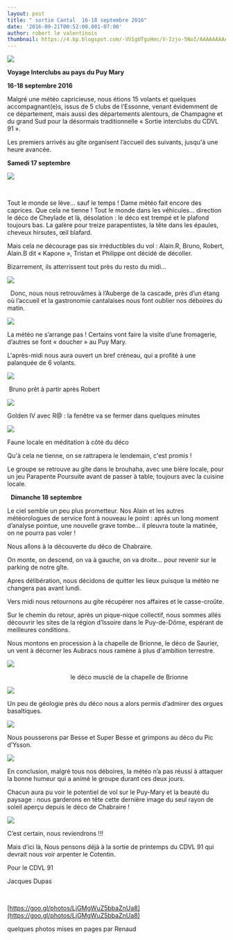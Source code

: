 ```yaml
---
layout: post
title: " sortie Cantal  16-18 septembre 2016"
date: '2016-09-21T00:52:00.001-07:00'
author: robert le valentinois
thumbnail: https://4.bp.blogspot.com/-VU1gUTgoHmc/V-Izjo-5NoI/AAAAAAAAAuU/Y-j9HNuqIXUiirH-cwnA-2pKcimFVYwfwCLcB/s72-c/bandeau%2BCDVL91%2B2016.jpg
---
```

[![](https://4.bp.blogspot.com/-VU1gUTgoHmc/V-Izjo-5NoI/AAAAAAAAAuU/Y-j9HNuqIXUiirH-cwnA-2pKcimFVYwfwCLcB/s640/bandeau%2BCDVL91%2B2016.jpg)](https://4.bp.blogspot.com/-VU1gUTgoHmc/V-Izjo-5NoI/AAAAAAAAAuU/Y-j9HNuqIXUiirH-cwnA-2pKcimFVYwfwCLcB/s1600/bandeau%2BCDVL91%2B2016.jpg)
  

**Voyage Interclubs au pays du Puy Mary**

**16-18 septembre 2016**

  

  

Malgré une météo capricieuse, nous étions 15 volants et quelques accompagnant(e)s, issus de 5 clubs de l’Essonne, venant évidemment de ce département, mais aussi des départements alentours, de Champagne et du grand Sud pour la désormais traditionnelle «&nbsp;Sortie interclubs du CDVL 91&nbsp;».

Les premiers arrivés au gîte organisent l’accueil des suivants, jusqu'à une heure avancée.

  

  

**Samedi 17 septembre**

[![](https://4.bp.blogspot.com/-wajG_xg9Y3Y/V-I03ukHAgI/AAAAAAAAAuY/Lz5WGgHe7mcN8hycZQPtbup9C3Gzp23jQCLcB/s400/Image2.jpg)](https://4.bp.blogspot.com/-wajG_xg9Y3Y/V-I03ukHAgI/AAAAAAAAAuY/Lz5WGgHe7mcN8hycZQPtbup9C3Gzp23jQCLcB/s1600/Image2.jpg)

**&nbsp;** &nbsp;

Tout le monde se lève… sauf le temps&nbsp;! Dame météo fait encore des caprices. Que cela ne tienne&nbsp;! Tout le monde dans les véhicules... direction le déco de Cheylade et là, désolation&nbsp;: le déco est trempé et le plafond toujours bas. La galère pour treize parapentistes, la tête dans les épaules, cheveux hirsutes, œil blafard.

Mais cela ne décourage pas six irréductibles du vol&nbsp;: Alain.R, Bruno, Robert, Alain.B dit «&nbsp;Kapone&nbsp;», Tristan et Philippe ont décidé de décoller.

Bizarrement, ils atterrissent tout près du resto du midi…

[![](https://1.bp.blogspot.com/-hlgSuyBpC3E/V-I1ZWMjJ1I/AAAAAAAAAug/dG4uFazzyz0j_voytyssKda9E3cxfKAtwCLcB/s640/Image3.jpg)](https://1.bp.blogspot.com/-hlgSuyBpC3E/V-I1ZWMjJ1I/AAAAAAAAAug/dG4uFazzyz0j_voytyssKda9E3cxfKAtwCLcB/s1600/Image3.jpg)

  

**&nbsp;** Donc, nous nous retrouvâmes à l’Auberge de la cascade, près d’un étang où l’accueil et la gastronomie cantalaises nous font oublier nos déboires du matin.&nbsp;

  

  

[![](https://4.bp.blogspot.com/-Yx4MA3bNSkU/V-K28_vaqKI/AAAAAAAAAv0/JySEZj6w4k0pKDi6A1kI8Cm7rYnpibGdACLcB/s640/Image1.jpg)](https://4.bp.blogspot.com/-Yx4MA3bNSkU/V-K28_vaqKI/AAAAAAAAAv0/JySEZj6w4k0pKDi6A1kI8Cm7rYnpibGdACLcB/s1600/Image1.jpg)

  

  

  

La météo ne s’arrange pas&nbsp;! Certains vont faire la visite d’une fromagerie, d’autres se font «&nbsp;doucher&nbsp;» au Puy Mary.

L'après-midi nous aura ouvert un bref créneau, qui a profité à une palanquée de 6 volants.
  
  

  

[![](https://3.bp.blogspot.com/-DGkHYjNYT3U/V-I2VDIyWII/AAAAAAAAAuw/0PKiKYsWALg05D4pfqMyxgKUUqAnMff0gCLcB/s1600/Image5.jpg)](https://3.bp.blogspot.com/-DGkHYjNYT3U/V-I2VDIyWII/AAAAAAAAAuw/0PKiKYsWALg05D4pfqMyxgKUUqAnMff0gCLcB/s1600/Image5.jpg)
  

&nbsp;Bruno prêt à partir après Robert

  

[![](https://2.bp.blogspot.com/-J90ul1itEBg/V-I2zRApwBI/AAAAAAAAAu0/S1eFcQYcwIEkJcsiQXHNoUMLv-NYpfIawCLcB/s1600/Image6.jpg)](https://2.bp.blogspot.com/-J90ul1itEBg/V-I2zRApwBI/AAAAAAAAAu0/S1eFcQYcwIEkJcsiQXHNoUMLv-NYpfIawCLcB/s1600/Image6.jpg)

Golden IV avec R@&nbsp;: la fenêtre va se fermer dans quelques minutes

  

[![](https://2.bp.blogspot.com/-HQvP2y_uu_E/V-I3QMgkxNI/AAAAAAAAAu4/-S6CJNVL49s-JKOr4FTv5DIoUFBJG9ZoACLcB/s1600/Image7.jpg)](https://2.bp.blogspot.com/-HQvP2y_uu_E/V-I3QMgkxNI/AAAAAAAAAu4/-S6CJNVL49s-JKOr4FTv5DIoUFBJG9ZoACLcB/s1600/Image7.jpg)

Faune locale en méditation à côté du déco

  

<!--[if gte mso 9]><xml> <o:OfficeDocumentSettings> <o:RelyOnVML/> <o:AllowPNG/> </o:OfficeDocumentSettings></xml><![endif]--><!--[if gte mso 9]><xml> <w:WordDocument> <w:View>Normal</w:View> <w:Zoom>0</w:Zoom> <w:TrackMoves/> <w:TrackFormatting/> <w:HyphenationZone>21</w:HyphenationZone> <w:PunctuationKerning/> <w:ValidateAgainstSchemas/> <w:SaveIfXMLInvalid>false</w:SaveIfXMLInvalid> <w:IgnoreMixedContent>false</w:IgnoreMixedContent> <w:AlwaysShowPlaceholderText>false</w:AlwaysShowPlaceholderText> <w:DoNotPromoteQF/> <w:LidThemeOther>FR</w:LidThemeOther> <w:LidThemeAsian>X-NONE</w:LidThemeAsian> <w:LidThemeComplexScript>X-NONE</w:LidThemeComplexScript> <w:Compatibility> <w:BreakWrappedTables/> <w:SnapToGridInCell/> <w:WrapTextWithPunct/> <w:UseAsianBreakRules/> <w:DontGrowAutofit/> <w:SplitPgBreakAndParaMark/> <w:EnableOpenTypeKerning/> <w:DontFlipMirrorIndents/> <w:OverrideTableStyleHps/> </w:Compatibility> <m:mathPr> <m:mathFont m:val="Cambria Math"/> <m:brkBin m:val="before"/> <m:brkBinSub m:val="&#45;-"/> <m:smallFrac m:val="off"/> <m:dispDef/> <m:lMargin m:val="0"/> <m:rMargin m:val="0"/> <m:defJc m:val="centerGroup"/> <m:wrapIndent m:val="1440"/> <m:intLim m:val="subSup"/> <m:naryLim m:val="undOvr"/> </m:mathPr></w:WordDocument></xml><![endif]--><!--[if gte mso 9]><xml> <w:LatentStyles DefLockedState="false" DefUnhideWhenUsed="true" DefSemiHidden="true" DefQFormat="false" DefPriority="99" LatentStyleCount="267"> <w:LsdException Locked="false" Priority="0" SemiHidden="false" UnhideWhenUsed="false" QFormat="true" Name="Normal"/> <w:LsdException Locked="false" Priority="9" SemiHidden="false" UnhideWhenUsed="false" QFormat="true" Name="heading 1"/> <w:LsdException Locked="false" Priority="9" QFormat="true" Name="heading 2"/> <w:LsdException Locked="false" Priority="9" QFormat="true" Name="heading 3"/> <w:LsdException Locked="false" Priority="9" QFormat="true" Name="heading 4"/> <w:LsdException Locked="false" Priority="9" QFormat="true" Name="heading 5"/> <w:LsdException Locked="false" Priority="9" QFormat="true" Name="heading 6"/> <w:LsdException Locked="false" Priority="9" QFormat="true" Name="heading 7"/> <w:LsdException Locked="false" Priority="9" QFormat="true" Name="heading 8"/> <w:LsdException Locked="false" Priority="9" QFormat="true" Name="heading 9"/> <w:LsdException Locked="false" Priority="39" Name="toc 1"/> <w:LsdException Locked="false" Priority="39" Name="toc 2"/> <w:LsdException Locked="false" Priority="39" Name="toc 3"/> <w:LsdException Locked="false" Priority="39" Name="toc 4"/> <w:LsdException Locked="false" Priority="39" Name="toc 5"/> <w:LsdException Locked="false" Priority="39" Name="toc 6"/> <w:LsdException Locked="false" Priority="39" Name="toc 7"/> <w:LsdException Locked="false" Priority="39" Name="toc 8"/> <w:LsdException Locked="false" Priority="39" Name="toc 9"/> <w:LsdException Locked="false" Priority="35" QFormat="true" Name="caption"/> <w:LsdException Locked="false" Priority="10" SemiHidden="false" UnhideWhenUsed="false" QFormat="true" Name="Title"/> <w:LsdException Locked="false" Priority="1" Name="Default Paragraph Font"/> <w:LsdException Locked="false" Priority="11" SemiHidden="false" UnhideWhenUsed="false" QFormat="true" Name="Subtitle"/> <w:LsdException Locked="false" Priority="22" SemiHidden="false" UnhideWhenUsed="false" QFormat="true" Name="Strong"/> <w:LsdException Locked="false" Priority="20" SemiHidden="false" UnhideWhenUsed="false" QFormat="true" Name="Emphasis"/> <w:LsdException Locked="false" Priority="59" SemiHidden="false" UnhideWhenUsed="false" Name="Table Grid"/> <w:LsdException Locked="false" UnhideWhenUsed="false" Name="Placeholder Text"/> <w:LsdException Locked="false" Priority="1" SemiHidden="false" UnhideWhenUsed="false" QFormat="true" Name="No Spacing"/> <w:LsdException Locked="false" Priority="60" SemiHidden="false" UnhideWhenUsed="false" Name="Light Shading"/> <w:LsdException Locked="false" Priority="61" SemiHidden="false" UnhideWhenUsed="false" Name="Light List"/> <w:LsdException Locked="false" Priority="62" SemiHidden="false" UnhideWhenUsed="false" Name="Light Grid"/> <w:LsdException Locked="false" Priority="63" SemiHidden="false" UnhideWhenUsed="false" Name="Medium Shading 1"/> <w:LsdException Locked="false" Priority="64" SemiHidden="false" UnhideWhenUsed="false" Name="Medium Shading 2"/> <w:LsdException Locked="false" Priority="65" SemiHidden="false" UnhideWhenUsed="false" Name="Medium List 1"/> <w:LsdException Locked="false" Priority="66" SemiHidden="false" UnhideWhenUsed="false" Name="Medium List 2"/> <w:LsdException Locked="false" Priority="67" SemiHidden="false" UnhideWhenUsed="false" Name="Medium Grid 1"/> <w:LsdException Locked="false" Priority="68" SemiHidden="false" UnhideWhenUsed="false" Name="Medium Grid 2"/> <w:LsdException Locked="false" Priority="69" SemiHidden="false" UnhideWhenUsed="false" Name="Medium Grid 3"/> <w:LsdException Locked="false" Priority="70" SemiHidden="false" UnhideWhenUsed="false" Name="Dark List"/> <w:LsdException Locked="false" Priority="71" SemiHidden="false" UnhideWhenUsed="false" Name="Colorful Shading"/> <w:LsdException Locked="false" Priority="72" SemiHidden="false" UnhideWhenUsed="false" Name="Colorful List"/> <w:LsdException Locked="false" Priority="73" SemiHidden="false" UnhideWhenUsed="false" Name="Colorful Grid"/> <w:LsdException Locked="false" Priority="60" SemiHidden="false" UnhideWhenUsed="false" Name="Light Shading Accent 1"/> <w:LsdException Locked="false" Priority="61" SemiHidden="false" UnhideWhenUsed="false" Name="Light List Accent 1"/> <w:LsdException Locked="false" Priority="62" SemiHidden="false" UnhideWhenUsed="false" Name="Light Grid Accent 1"/> <w:LsdException Locked="false" Priority="63" SemiHidden="false" UnhideWhenUsed="false" Name="Medium Shading 1 Accent 1"/> <w:LsdException Locked="false" Priority="64" SemiHidden="false" UnhideWhenUsed="false" Name="Medium Shading 2 Accent 1"/> <w:LsdException Locked="false" Priority="65" SemiHidden="false" UnhideWhenUsed="false" Name="Medium List 1 Accent 1"/> <w:LsdException Locked="false" UnhideWhenUsed="false" Name="Revision"/> <w:LsdException Locked="false" Priority="34" SemiHidden="false" UnhideWhenUsed="false" QFormat="true" Name="List Paragraph"/> <w:LsdException Locked="false" Priority="29" SemiHidden="false" UnhideWhenUsed="false" QFormat="true" Name="Quote"/> <w:LsdException Locked="false" Priority="30" SemiHidden="false" UnhideWhenUsed="false" QFormat="true" Name="Intense Quote"/> <w:LsdException Locked="false" Priority="66" SemiHidden="false" UnhideWhenUsed="false" Name="Medium List 2 Accent 1"/> <w:LsdException Locked="false" Priority="67" SemiHidden="false" UnhideWhenUsed="false" Name="Medium Grid 1 Accent 1"/> <w:LsdException Locked="false" Priority="68" SemiHidden="false" UnhideWhenUsed="false" Name="Medium Grid 2 Accent 1"/> <w:LsdException Locked="false" Priority="69" SemiHidden="false" UnhideWhenUsed="false" Name="Medium Grid 3 Accent 1"/> <w:LsdException Locked="false" Priority="70" SemiHidden="false" UnhideWhenUsed="false" Name="Dark List Accent 1"/> <w:LsdException Locked="false" Priority="71" SemiHidden="false" UnhideWhenUsed="false" Name="Colorful Shading Accent 1"/> <w:LsdException Locked="false" Priority="72" SemiHidden="false" UnhideWhenUsed="false" Name="Colorful List Accent 1"/> <w:LsdException Locked="false" Priority="73" SemiHidden="false" UnhideWhenUsed="false" Name="Colorful Grid Accent 1"/> <w:LsdException Locked="false" Priority="60" SemiHidden="false" UnhideWhenUsed="false" Name="Light Shading Accent 2"/> <w:LsdException Locked="false" Priority="61" SemiHidden="false" UnhideWhenUsed="false" Name="Light List Accent 2"/> <w:LsdException Locked="false" Priority="62" SemiHidden="false" UnhideWhenUsed="false" Name="Light Grid Accent 2"/> <w:LsdException Locked="false" Priority="63" SemiHidden="false" UnhideWhenUsed="false" Name="Medium Shading 1 Accent 2"/> <w:LsdException Locked="false" Priority="64" SemiHidden="false" UnhideWhenUsed="false" Name="Medium Shading 2 Accent 2"/> <w:LsdException Locked="false" Priority="65" SemiHidden="false" UnhideWhenUsed="false" Name="Medium List 1 Accent 2"/> <w:LsdException Locked="false" Priority="66" SemiHidden="false" UnhideWhenUsed="false" Name="Medium List 2 Accent 2"/> <w:LsdException Locked="false" Priority="67" SemiHidden="false" UnhideWhenUsed="false" Name="Medium Grid 1 Accent 2"/> <w:LsdException Locked="false" Priority="68" SemiHidden="false" UnhideWhenUsed="false" Name="Medium Grid 2 Accent 2"/> <w:LsdException Locked="false" Priority="69" SemiHidden="false" UnhideWhenUsed="false" Name="Medium Grid 3 Accent 2"/> <w:LsdException Locked="false" Priority="70" SemiHidden="false" UnhideWhenUsed="false" Name="Dark List Accent 2"/> <w:LsdException Locked="false" Priority="71" SemiHidden="false" UnhideWhenUsed="false" Name="Colorful Shading Accent 2"/> <w:LsdException Locked="false" Priority="72" SemiHidden="false" UnhideWhenUsed="false" Name="Colorful List Accent 2"/> <w:LsdException Locked="false" Priority="73" SemiHidden="false" UnhideWhenUsed="false" Name="Colorful Grid Accent 2"/> <w:LsdException Locked="false" Priority="60" SemiHidden="false" UnhideWhenUsed="false" Name="Light Shading Accent 3"/> <w:LsdException Locked="false" Priority="61" SemiHidden="false" UnhideWhenUsed="false" Name="Light List Accent 3"/> <w:LsdException Locked="false" Priority="62" SemiHidden="false" UnhideWhenUsed="false" Name="Light Grid Accent 3"/> <w:LsdException Locked="false" Priority="63" SemiHidden="false" UnhideWhenUsed="false" Name="Medium Shading 1 Accent 3"/> <w:LsdException Locked="false" Priority="64" SemiHidden="false" UnhideWhenUsed="false" Name="Medium Shading 2 Accent 3"/> <w:LsdException Locked="false" Priority="65" SemiHidden="false" UnhideWhenUsed="false" Name="Medium List 1 Accent 3"/> <w:LsdException Locked="false" Priority="66" SemiHidden="false" UnhideWhenUsed="false" Name="Medium List 2 Accent 3"/> <w:LsdException Locked="false" Priority="67" SemiHidden="false" UnhideWhenUsed="false" Name="Medium Grid 1 Accent 3"/> <w:LsdException Locked="false" Priority="68" SemiHidden="false" UnhideWhenUsed="false" Name="Medium Grid 2 Accent 3"/> <w:LsdException Locked="false" Priority="69" SemiHidden="false" UnhideWhenUsed="false" Name="Medium Grid 3 Accent 3"/> <w:LsdException Locked="false" Priority="70" SemiHidden="false" UnhideWhenUsed="false" Name="Dark List Accent 3"/> <w:LsdException Locked="false" Priority="71" SemiHidden="false" UnhideWhenUsed="false" Name="Colorful Shading Accent 3"/> <w:LsdException Locked="false" Priority="72" SemiHidden="false" UnhideWhenUsed="false" Name="Colorful List Accent 3"/> <w:LsdException Locked="false" Priority="73" SemiHidden="false" UnhideWhenUsed="false" Name="Colorful Grid Accent 3"/> <w:LsdException Locked="false" Priority="60" SemiHidden="false" UnhideWhenUsed="false" Name="Light Shading Accent 4"/> <w:LsdException Locked="false" Priority="61" SemiHidden="false" UnhideWhenUsed="false" Name="Light List Accent 4"/> <w:LsdException Locked="false" Priority="62" SemiHidden="false" UnhideWhenUsed="false" Name="Light Grid Accent 4"/> <w:LsdException Locked="false" Priority="63" SemiHidden="false" UnhideWhenUsed="false" Name="Medium Shading 1 Accent 4"/> <w:LsdException Locked="false" Priority="64" SemiHidden="false" UnhideWhenUsed="false" Name="Medium Shading 2 Accent 4"/> <w:LsdException Locked="false" Priority="65" SemiHidden="false" UnhideWhenUsed="false" Name="Medium List 1 Accent 4"/> <w:LsdException Locked="false" Priority="66" SemiHidden="false" UnhideWhenUsed="false" Name="Medium List 2 Accent 4"/> <w:LsdException Locked="false" Priority="67" SemiHidden="false" UnhideWhenUsed="false" Name="Medium Grid 1 Accent 4"/> <w:LsdException Locked="false" Priority="68" SemiHidden="false" UnhideWhenUsed="false" Name="Medium Grid 2 Accent 4"/> <w:LsdException Locked="false" Priority="69" SemiHidden="false" UnhideWhenUsed="false" Name="Medium Grid 3 Accent 4"/> <w:LsdException Locked="false" Priority="70" SemiHidden="false" UnhideWhenUsed="false" Name="Dark List Accent 4"/> <w:LsdException Locked="false" Priority="71" SemiHidden="false" UnhideWhenUsed="false" Name="Colorful Shading Accent 4"/> <w:LsdException Locked="false" Priority="72" SemiHidden="false" UnhideWhenUsed="false" Name="Colorful List Accent 4"/> <w:LsdException Locked="false" Priority="73" SemiHidden="false" UnhideWhenUsed="false" Name="Colorful Grid Accent 4"/> <w:LsdException Locked="false" Priority="60" SemiHidden="false" UnhideWhenUsed="false" Name="Light Shading Accent 5"/> <w:LsdException Locked="false" Priority="61" SemiHidden="false" UnhideWhenUsed="false" Name="Light List Accent 5"/> <w:LsdException Locked="false" Priority="62" SemiHidden="false" UnhideWhenUsed="false" Name="Light Grid Accent 5"/> <w:LsdException Locked="false" Priority="63" SemiHidden="false" UnhideWhenUsed="false" Name="Medium Shading 1 Accent 5"/> <w:LsdException Locked="false" Priority="64" SemiHidden="false" UnhideWhenUsed="false" Name="Medium Shading 2 Accent 5"/> <w:LsdException Locked="false" Priority="65" SemiHidden="false" UnhideWhenUsed="false" Name="Medium List 1 Accent 5"/> <w:LsdException Locked="false" Priority="66" SemiHidden="false" UnhideWhenUsed="false" Name="Medium List 2 Accent 5"/> <w:LsdException Locked="false" Priority="67" SemiHidden="false" UnhideWhenUsed="false" Name="Medium Grid 1 Accent 5"/> <w:LsdException Locked="false" Priority="68" SemiHidden="false" UnhideWhenUsed="false" Name="Medium Grid 2 Accent 5"/> <w:LsdException Locked="false" Priority="69" SemiHidden="false" UnhideWhenUsed="false" Name="Medium Grid 3 Accent 5"/> <w:LsdException Locked="false" Priority="70" SemiHidden="false" UnhideWhenUsed="false" Name="Dark List Accent 5"/> <w:LsdException Locked="false" Priority="71" SemiHidden="false" UnhideWhenUsed="false" Name="Colorful Shading Accent 5"/> <w:LsdException Locked="false" Priority="72" SemiHidden="false" UnhideWhenUsed="false" Name="Colorful List Accent 5"/> <w:LsdException Locked="false" Priority="73" SemiHidden="false" UnhideWhenUsed="false" Name="Colorful Grid Accent 5"/> <w:LsdException Locked="false" Priority="60" SemiHidden="false" UnhideWhenUsed="false" Name="Light Shading Accent 6"/> <w:LsdException Locked="false" Priority="61" SemiHidden="false" UnhideWhenUsed="false" Name="Light List Accent 6"/> <w:LsdException Locked="false" Priority="62" SemiHidden="false" UnhideWhenUsed="false" Name="Light Grid Accent 6"/> <w:LsdException Locked="false" Priority="63" SemiHidden="false" UnhideWhenUsed="false" Name="Medium Shading 1 Accent 6"/> <w:LsdException Locked="false" Priority="64" SemiHidden="false" UnhideWhenUsed="false" Name="Medium Shading 2 Accent 6"/> <w:LsdException Locked="false" Priority="65" SemiHidden="false" UnhideWhenUsed="false" Name="Medium List 1 Accent 6"/> <w:LsdException Locked="false" Priority="66" SemiHidden="false" UnhideWhenUsed="false" Name="Medium List 2 Accent 6"/> <w:LsdException Locked="false" Priority="67" SemiHidden="false" UnhideWhenUsed="false" Name="Medium Grid 1 Accent 6"/> <w:LsdException Locked="false" Priority="68" SemiHidden="false" UnhideWhenUsed="false" Name="Medium Grid 2 Accent 6"/> <w:LsdException Locked="false" Priority="69" SemiHidden="false" UnhideWhenUsed="false" Name="Medium Grid 3 Accent 6"/> <w:LsdException Locked="false" Priority="70" SemiHidden="false" UnhideWhenUsed="false" Name="Dark List Accent 6"/> <w:LsdException Locked="false" Priority="71" SemiHidden="false" UnhideWhenUsed="false" Name="Colorful Shading Accent 6"/> <w:LsdException Locked="false" Priority="72" SemiHidden="false" UnhideWhenUsed="false" Name="Colorful List Accent 6"/> <w:LsdException Locked="false" Priority="73" SemiHidden="false" UnhideWhenUsed="false" Name="Colorful Grid Accent 6"/> <w:LsdException Locked="false" Priority="19" SemiHidden="false" UnhideWhenUsed="false" QFormat="true" Name="Subtle Emphasis"/> <w:LsdException Locked="false" Priority="21" SemiHidden="false" UnhideWhenUsed="false" QFormat="true" Name="Intense Emphasis"/> <w:LsdException Locked="false" Priority="31" SemiHidden="false" UnhideWhenUsed="false" QFormat="true" Name="Subtle Reference"/> <w:LsdException Locked="false" Priority="32" SemiHidden="false" UnhideWhenUsed="false" QFormat="true" Name="Intense Reference"/> <w:LsdException Locked="false" Priority="33" SemiHidden="false" UnhideWhenUsed="false" QFormat="true" Name="Book Title"/> <w:LsdException Locked="false" Priority="37" Name="Bibliography"/> <w:LsdException Locked="false" Priority="39" QFormat="true" Name="TOC Heading"/> </w:LatentStyles></xml><![endif]--><!--[if gte mso 10]><style> /* Style Definitions */ table.MsoNormalTable {mso-style-name:"Tableau Normal"; mso-tstyle-rowband-size:0; mso-tstyle-colband-size:0; mso-style-noshow:yes; mso-style-priority:99; mso-style-parent:""; mso-padding-alt:0cm 5.4pt 0cm 5.4pt; mso-para-margin:0cm; mso-para-margin-bottom:.0001pt; mso-pagination:widow-orphan; font-size:10.0pt; font-family:"Times New Roman","serif";} </style><![endif]-->  

Qu'à cela ne tienne, on se rattrapera le lendemain, c'est promis !
  

  

  

Le groupe se retrouve au gîte dans le brouhaha, avec une bière locale, pour un jeu Parapente Poursuite avant de passer à table, toujours avec la cuisine locale.
  

  

&nbsp; **Dimanche 18 septembre**

Le ciel semble un peu plus prometteur. Nos Alain et les autres météorologues de service font à nouveau le point&nbsp;: après un long moment d’analyse pointue, une nouvelle grave tombe… il pleuvra toute la matinée, on ne pourra pas voler&nbsp;!

Nous allons à la découverte du déco de Chabraire.&nbsp;

  

On monte, on descend, on va à gauche, on va droite... pour revenir sur le parking de notre gîte.

Apres délibération, nous décidons de quitter les lieux puisque la météo ne changera pas avant lundi.

Vers midi nous retournons au gite récupérer nos affaires et le casse-croûte.&nbsp;

Sur le chemin du retour, après un pique-nique collectif, nous sommes allés découvrir les sites de la région d’Issoire dans le Puy-de-Dôme, espérant de meilleures conditions.

Nous montons en procession à la chapelle de Brionne, le déco de Saurier, un vent à décorner les Aubracs nous ramène à plus d'ambition terrestre.&nbsp;&nbsp;

[![](https://2.bp.blogspot.com/-oCASFbR9DsY/V-I4VT2MnCI/AAAAAAAAAvA/qA6haZ5yurEGi40DdN7OzXdLMcYgufhmgCLcB/s320/Image8.jpg)](https://2.bp.blogspot.com/-oCASFbR9DsY/V-I4VT2MnCI/AAAAAAAAAvA/qA6haZ5yurEGi40DdN7OzXdLMcYgufhmgCLcB/s1600/Image8.jpg)

&nbsp; &nbsp; &nbsp; &nbsp; &nbsp; &nbsp; &nbsp; &nbsp; &nbsp; &nbsp; &nbsp; &nbsp; &nbsp; &nbsp; &nbsp; &nbsp; &nbsp; &nbsp;&nbsp; le déco musclé de la chapelle de Brionne

  

[![](https://3.bp.blogspot.com/-nwWp0VkmGhs/V-I5Ad9Zf4I/AAAAAAAAAvE/W23hY3gnM489YUGTKLV0llKWUMjy5uS4wCLcB/s640/Image9.jpg)](https://3.bp.blogspot.com/-nwWp0VkmGhs/V-I5Ad9Zf4I/AAAAAAAAAvE/W23hY3gnM489YUGTKLV0llKWUMjy5uS4wCLcB/s1600/Image9.jpg)
  
  

Un peu de géologie près du déco nous a alors permis d’admirer des orgues basaltiques.

  

[![](https://3.bp.blogspot.com/-Y171tjByiN0/V-I5aGhTlII/AAAAAAAAAvI/YFBHQIBdAKMLlqh8GaNDUdYTqUAZvKvwQCLcB/s640/Image10.jpg)](https://3.bp.blogspot.com/-Y171tjByiN0/V-I5aGhTlII/AAAAAAAAAvI/YFBHQIBdAKMLlqh8GaNDUdYTqUAZvKvwQCLcB/s1600/Image10.jpg)

  

  
  

  

Nous pousserons par Besse et Super Besse et grimpons au déco du Pic d’Ysson.

  

[![](https://2.bp.blogspot.com/-1h54LK05TDw/V-I6crp0yJI/AAAAAAAAAvM/H77BcrAgZEMNHdUA4H4ixKeyvs-tCgllwCLcB/s400/Image11.jpg)](https://2.bp.blogspot.com/-1h54LK05TDw/V-I6crp0yJI/AAAAAAAAAvM/H77BcrAgZEMNHdUA4H4ixKeyvs-tCgllwCLcB/s1600/Image11.jpg)
  

  

  

  

En conclusion, malgré tous nos déboires, la météo n’a pas réussi à attaquer la bonne humeur qui a animé le groupe durant ces deux jours.

Chacun aura pu voir le potentiel de vol sur le Puy-Mary et la beauté du paysage&nbsp;: nous garderons en tête cette dernière image du seul rayon de soleil aperçu depuis le déco de Chabraire&nbsp;!

  

[![](https://4.bp.blogspot.com/-m7BirxlpEkc/V-I7c1bzGjI/AAAAAAAAAvU/Do34eHplgyYkt9e6r5byyzy1hHccNnhxACLcB/s320/Image13.jpg)](https://4.bp.blogspot.com/-m7BirxlpEkc/V-I7c1bzGjI/AAAAAAAAAvU/Do34eHplgyYkt9e6r5byyzy1hHccNnhxACLcB/s1600/Image13.jpg)
  

C’est certain, nous reviendrons&nbsp;!!!

Mais d’ici là, Nous pensons déjà à la sortie de printemps du CDVL 91 qui devrait nous voir arpenter le Cotentin.

  

Pour le CDVL 91

Jacques Dupas  

&nbsp;

[https://goo.gl/photos/LjGMgWuZ5bbaZnUa8](https://goo.gl/photos/LjGMgWuZ5bbaZnUa8)

  

quelques photos mises en pages par Renaud  
  

&nbsp;  
  

 &nbsp;
  

